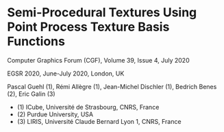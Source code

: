 # Semi-Procedural Textures Using Point Process Texture Basis Functions

Computer Graphics Forum (CGF), Volume 39, Issue 4, July 2020

EGSR 2020, June-July 2020, London, UK

Pascal Guehl (1), Rémi Allègre (1), Jean-Michel Dischler (1), Bedrich Benes (2), Eric Galin (3)

- (1) ICube, Université de Strasbourg, CNRS, France
- (2) Purdue University, USA
- (3) LIRIS, Université Claude Bernard Lyon 1, CNRS, France
